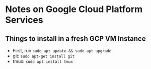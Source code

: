 # Notes on Google Cloud Platform Services

## Things to install in a fresh GCP VM Instance
  * First, run `sudo apt update && sudo apt upgrade`
  * git: `sudo apt-get install git`
  * tmux: `sudo apt install tmux`
